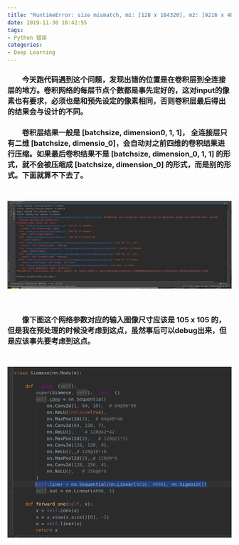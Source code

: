 ```yaml
---
title: "RuntimeError: size mismatch, m1: [128 x 184320], m2: [9216 x 4096]"
date: 2019-11-30 16:42:55
tags: 
- Python 错误
categories:
- Deep Learning
---
```


### &emsp;&emsp;今天跑代码遇到这个问题，发现出错的位置是在卷积层到全连接层的地方。卷积网络的每层节点个数都是事先定好的，这对input的像素也有要求，必须也是和预先设定的像素相同，否则卷积层最后得出的结果会与设计的不同。

### &emsp;&emsp;卷积层结果一般是 [batchsize, dimension0, 1, 1]， 全连接层只有二维 [batchsize, dimensio_0]，会自动对之前四维的卷积结果进行压缩。如果最后卷积结果不是 [batchsize, dimension_0, 1, 1] 的形式，就不会被压缩成 [batchsize, dimension_0] 的形式，而是别的形式。下面就算不下去了。

</br>

![](/images/size-mismatch/1.png)

</br>

### &emsp;&emsp;像下图这个网络参数对应的输入图像尺寸应该是 105 x 105 的，但是我在预处理的时候没考虑到这点，虽然事后可以debug出来，但是应该事先要考虑到这点。

</br>

![](/images/size-mismatch/3.png)